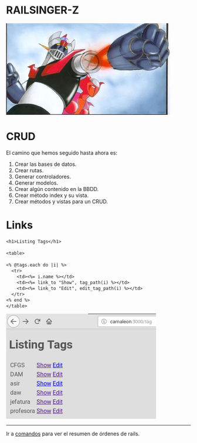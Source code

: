 
# RAILSINGER-Z

![](images/super-brazo.png)

# CRUD

El camino que hemos seguido hasta ahora es:
1. Crear las bases de datos.
1. Crear rutas.
1. Generar controladores.
1. Generar modelos.
1. Crear algún contenido en la BBDD.
1. Crear método index y su vista.
1. Crear métodos y vistas para un CRUD.

# Links

```
<h1>Listing Tags</h1>

<table>

<% @tags.each do |i| %>
  <tr>
    <td><%= i.name %></td>
    <td><%= link_to "Show", tag_path(i) %></td>
    <td><%= link_to "Edit", edit_tag_path(i) %></td>
  </tr>
<% end %>
</table>
```

![](images/10-tag-index.png)

---

Ir a [comandos](99-commands.md) para ver el resumen de órdenes de rails.
